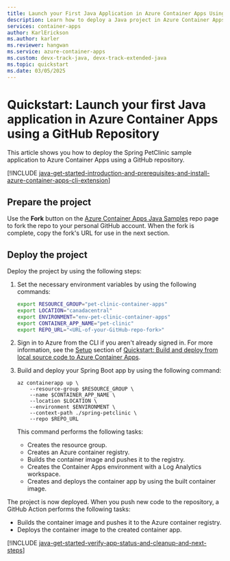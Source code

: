 ```yaml
---
title: Launch your First Java Application in Azure Container Apps Using a GitHub Repository
description: Learn how to deploy a Java project in Azure Container Apps using a GitHub Repository.
services: container-apps
author: KarlErickson
ms.author: karler
ms.reviewer: hangwan
ms.service: azure-container-apps
ms.custom: devx-track-java, devx-track-extended-java
ms.topic: quickstart
ms.date: 03/05/2025
---
```


# Quickstart: Launch your first Java application in Azure Container Apps using a GitHub Repository

This article shows you how to deploy the Spring PetClinic sample application to Azure Container Apps using a GitHub repository.

[!INCLUDE [java-get-started-introduction-and-prerequisites-and-install-azure-container-apps-cli-extension](includes/java-get-started-introduction-and-prerequisites-and-install-azure-container-apps-cli-extension.md)]

## Prepare the project

Use the **Fork** button on the [Azure Container Apps Java Samples](https://github.com/Azure-Samples/azure-container-apps-java-samples.git) repo page to fork the repo to your personal GitHub account. When the fork is complete, copy the fork's URL for use in the next section.

## Deploy the project

Deploy the project by using the following steps:

1. Set the necessary environment variables by using the following commands:

    ```bash
    export RESOURCE_GROUP="pet-clinic-container-apps"
    export LOCATION="canadacentral"
    export ENVIRONMENT="env-pet-clinic-container-apps"
    export CONTAINER_APP_NAME="pet-clinic"
    export REPO_URL="<URL-of-your-GitHub-repo-fork>"
    ```

1. Sign in to Azure from the CLI if you aren't already signed in. For more information, see the [Setup](quickstart-code-to-cloud.md?tabs=bash%2Cjava#setup) section of [Quickstart: Build and deploy from local source code to Azure Container Apps](quickstart-code-to-cloud.md).

1. Build and deploy your Spring Boot app by using the following command:

    ```azurecli
    az containerapp up \
        --resource-group $RESOURCE_GROUP \
        --name $CONTAINER_APP_NAME \
        --location $LOCATION \
        --environment $ENVIRONMENT \
        --context-path ./spring-petclinic \
        --repo $REPO_URL
    ```

    This command performs the following tasks:

    - Creates the resource group.
    - Creates an Azure container registry.
    - Builds the container image and pushes it to the registry.
    - Creates the Container Apps environment with a Log Analytics workspace.
    - Creates and deploys the container app by using the built container image.

The project is now deployed. When you push new code to the repository, a GitHub Action performs the following tasks:

- Builds the container image and pushes it to the Azure container registry.
- Deploys the container image to the created container app.

[!INCLUDE [java-get-started-verify-app-status-and-cleanup-and-next-steps](includes/java-get-started-verify-app-status-and-cleanup-and-next-steps.md)]
